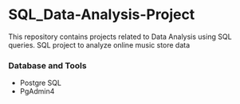 # SQL_Data-Analysis-Project
This repository contains projects related to Data Analysis using SQL queries.
SQL project to analyze online music store data

### Database and Tools
- Postgre SQL
- PgAdmin4
